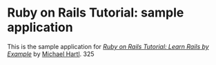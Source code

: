 # Ruby on Rails Tutorial: sample application

This is the sample application for 
[*Ruby on Rails Tutorial: Learn Rails by Example*](http://railstutoria.org/)
by [Michael Hartl](http://michaelhartl.com/). 325

